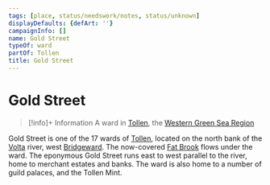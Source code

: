 ```yaml
---
tags: [place, status/needswork/notes, status/unknown]
displayDefaults: {defArt: ''}
campaignInfo: []
name: Gold Street
typeOf: ward
partOf: Tollen
title: Gold Street
---
```

# Gold Street
>[!info]+ Information
> A  ward in [Tollen](<./tollen.md>), the [Western Green Sea Region](<../western-green-sea-region.md>)

Gold Street is one of the 17 wards of [Tollen](<./tollen.md>), located on the north bank of the [Volta](<../../greater-sembara/rivers/volta-watershed/volta.md>) river, west [Bridgeward](<./bridgeward.md>). The now-covered [Fat Brook](<./fat-brook.md>) flows under the ward. The eponymous Gold Street runs east to west parallel to the river, home to merchant estates and banks. The ward is also home to a number of guild palaces, and the Tollen Mint. 


